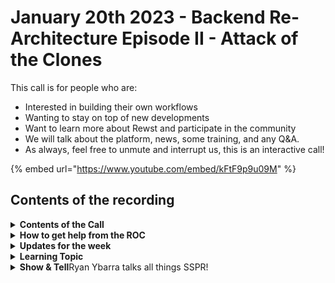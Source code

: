 # January 20th 2023 - Backend Re-Architecture Episode II - Attack of the Clones

This call is for people who are:

* Interested in building their own workflows
* Wanting to stay on top of new developments
* Want to learn more about Rewst and participate in the community
* We will talk about the platform, news, some training, and any Q\&A.
* As always, feel free to unmute and interrupt us, this is an interactive call!

{% embed url="https://www.youtube.com/embed/kFtF9p9u09M" %}

## Contents of the recording

<details>

<summary><strong>Contents of the Call</strong></summary>

Kicking off this week, Nick reviews the Development Teams changes the updated way to track time savings for workflow runs in the platform. Zach also covers the new cloning platform and the benefits that will provide to the crate marketplace.

From the ROC side, Greggory covers a workflow that removes potential phishing emails from a clients inbox.

Keep an eye out for that in the crate marketplace soon!

Next Ryan from dev-source shows off an automation to allow managers to reset their employees passwords and provides an in-depth look at how he built out his workflow.

We then talked a bit about Kelvin's [CTF Challenge for MSPs](https://ctf.cyberdrain.com)

As always, we finished off with some questions and feedback from the group!

</details>

<details>

<summary><strong>How to get help from the ROC</strong></summary>

How to get help - Engage the ROC in Slack - Email support coming soon! - \[FUTURE] Live chat in the app - Would this be helpful to people? - Documentation - https://rewst.help - Feature Requests - https://rewst.canny.io/

</details>

<details>

<summary><strong>Updates for the week</strong></summary>

* Check out the release notes here

</details>

<details>

<summary><strong>Learning Topic</strong></summary>



</details>

<details>

<summary><strong>Show &#x26; Tell</strong>Ryan Ybarra talks all things SSPR!</summary>



</details>

